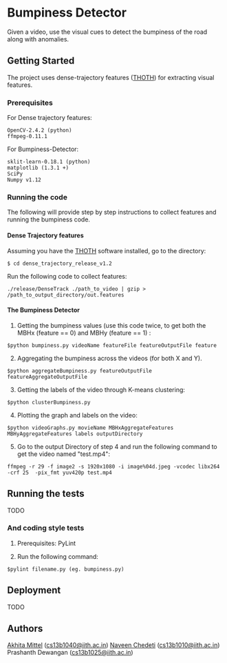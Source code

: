 # Bumpiness Detector

Given a video, use the visual cues to detect the bumpiness of the road along with anomalies.

## Getting Started

The project uses dense-trajectory features ([THOTH](https://lear.inrialpes.fr/people/wang/dense_trajectories)) for extracting visual features.

### Prerequisites

For Dense trajectory features:

```
OpenCV-2.4.2 (python)
ffmpeg-0.11.1
```

For Bumpiness-Detector:

```
sklit-learn-0.18.1 (python)
matplotlib (1.3.1 +)
SciPy
Numpy v1.12
```

### Running the code

The following will provide step by step instructions to collect features and running the bumpiness code.


#### Dense Trajectory features

Assuming you have the [THOTH](https://lear.inrialpes.fr/people/wang/dense_trajectories) software installed, go to the directory: 

```
$ cd dense_trajectory_release_v1.2
```

Run the following code to collect features: 

```
./release/DenseTrack ./path_to_video | gzip > /path_to_output_directory/out.features
```

#### The Bumpiness Detector

1. Getting the bumpiness values (use this code twice, to get both the MBHx (feature == 0) and MBHy (feature == 1) :

```
$python bumpiness.py videoName featureFile featureOutputFile feature
```

2. Aggregating the bumpiness across the videos (for both X and Y).

```
$python aggregateBumpiness.py featureOutputFile featureAggregateOutputFile
```

3. Getting the labels of the video through K-means clustering:

```
$python clusterBumpiness.py
```

4. Plotting the graph and labels on the video:

```
$python videoGraphs.py movieName MBHxAggregateFeatures MBHyAggregateFeatures labels outputDirectory
```

5. Go to the output Directory of step 4 and run the following command to get the video named "test.mp4":

```
ffmpeg -r 29 -f image2 -s 1920x1080 -i image%04d.jpeg -vcodec libx264 -crf 25  -pix_fmt yuv420p test.mp4
```


## Running the tests

TODO


### And coding style tests

1. Prerequisites: PyLint

2. Run the following command:

```
$pylint filename.py (eg. bumpiness.py)
```

## Deployment

TODO


## Authors
[Akhita Mittel](https://github.com/akshitamittel) (cs13b1040@iith.ac.in)
[Naveen Chedeti](https://github.com/chedeti) (cs13b1010@iith.ac.in)
Prashanth Dewangan (cs13b1025@iith.ac.in)
